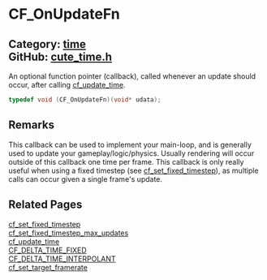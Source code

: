 [//]: # (This file is automatically generated by Cute Framework's docs parser.)
[//]: # (Do not edit this file by hand!)
[//]: # (See: https://github.com/RandyGaul/cute_framework/blob/master/samples/docs_parser.cpp)
[](../header.md ':include')

# CF_OnUpdateFn

Category: [time](/api_reference?id=time)  
GitHub: [cute_time.h](https://github.com/RandyGaul/cute_framework/blob/master/include/cute_time.h)  
---

An optional function pointer (callback), called whenever an update should occur, after calling [cf_update_time](/time/cf_update_time.md).

```cpp
typedef void (CF_OnUpdateFn)(void* udata);
```

## Remarks

This callback can be used to implement your main-loop, and is generally used to update your gameplay/logic/physics.
Usually rendering will occur outside of this callback one time per frame. This callback is only really useful when
using a fixed timestep (see [cf_set_fixed_timestep](/time/cf_set_fixed_timestep.md)), as multiple calls can occur given a single frame's update.

## Related Pages

[cf_set_fixed_timestep](/time/cf_set_fixed_timestep.md)  
[cf_set_fixed_timestep_max_updates](/time/cf_set_fixed_timestep_max_updates.md)  
[cf_update_time](/time/cf_update_time.md)  
[CF_DELTA_TIME_FIXED](/time/cf_delta_time_fixed.md)  
[CF_DELTA_TIME_INTERPOLANT](/time/cf_delta_time_interpolant.md)  
[cf_set_target_framerate](/time/cf_set_target_framerate.md)  
